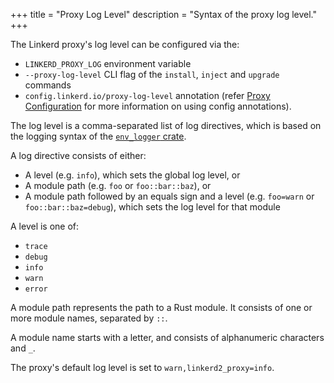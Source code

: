 +++
title = "Proxy Log Level"
description = "Syntax of the proxy log level."
+++

The Linkerd proxy's log level can be configured via the:

* `LINKERD_PROXY_LOG` environment variable
* `--proxy-log-level` CLI flag of the `install`, `inject` and `upgrade` commands
* `config.linkerd.io/proxy-log-level` annotation (refer [Proxy Configuration](/2/reference/proxy-configuration/)
for more information on using config annotations).

The log level is a comma-separated list of log directives, which is
based on the logging syntax of the [`env_logger` crate](https://docs.rs/env_logger/0.6.1/env_logger/#enabling-logging).

A log directive consists of either:

* A level (e.g. `info`), which sets the global log level, or
* A module path (e.g. `foo` or `foo::bar::baz`), or
* A module path followed by an equals sign and a level (e.g. `foo=warn`
or `foo::bar::baz=debug`), which sets the log level for that module

A level is one of:

* `trace`
* `debug`
* `info`
* `warn`
* `error`

A module path represents the path to a Rust module. It consists of one or more
module names, separated by `::`.

A module name starts with a letter, and consists of alphanumeric characters and `_`.

The proxy's default log level is set to `warn,linkerd2_proxy=info`.
